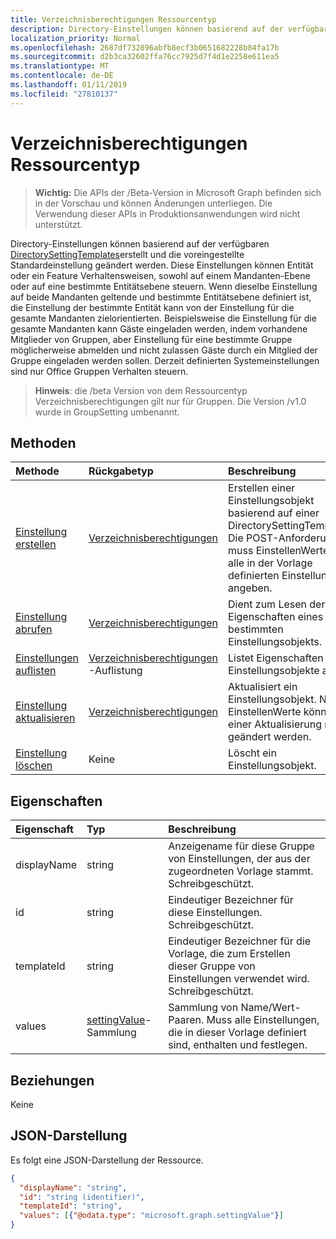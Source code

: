 ```yaml
---
title: Verzeichnisberechtigungen Ressourcentyp
description: Directory-Einstellungen können basierend auf der verfügbaren DirectorySettingTemplates erstellt und Standardwerte voreingestellten von geändert werden. Diese Einstellungen können Entität oder ein Feature Verhaltensweisen, sowohl auf einem Mandanten-Ebene oder auf eine bestimmte Entitätsebene steuern. Wenn dieselbe Einstellung auf beide Mandanten geltende und bestimmte Entitätsebene definiert ist, die Einstellung der bestimmte Entität kann von der Einstellung für die gesamte Mandanten zielorientierten.  Beispielsweise die Einstellung für die gesamte Mandanten kann Gäste eingeladen werden, indem vorhandene Mitglieder von Gruppen, aber Einstellung für eine bestimmte Gruppe möglicherweise abmelden und nicht zulassen Gäste durch ein Mitglied der Gruppe eingeladen werden sollen. Derzeit definierten Systemeinstellungen sind nur Office Gruppen Verhalten steuern.
localization_priority: Normal
ms.openlocfilehash: 2687df732896abfb8ecf3b0651682228b84fa17b
ms.sourcegitcommit: d2b3ca32602ffa76cc7925d7f4d1e2258e611ea5
ms.translationtype: MT
ms.contentlocale: de-DE
ms.lasthandoff: 01/11/2019
ms.locfileid: "27810137"
---
```

# <a name="directorysetting-resource-type"></a>Verzeichnisberechtigungen Ressourcentyp

> **Wichtig:** Die APIs der /Beta-Version in Microsoft Graph befinden sich in der Vorschau und können Änderungen unterliegen. Die Verwendung dieser APIs in Produktionsanwendungen wird nicht unterstützt.

Directory-Einstellungen können basierend auf der verfügbaren [DirectorySettingTemplates](directorysettingtemplate.md)erstellt und die voreingestellte Standardeinstellung geändert werden. Diese Einstellungen können Entität oder ein Feature Verhaltensweisen, sowohl auf einem Mandanten-Ebene oder auf eine bestimmte Entitätsebene steuern. Wenn dieselbe Einstellung auf beide Mandanten geltende und bestimmte Entitätsebene definiert ist, die Einstellung der bestimmte Entität kann von der Einstellung für die gesamte Mandanten zielorientierten.  Beispielsweise die Einstellung für die gesamte Mandanten kann Gäste eingeladen werden, indem vorhandene Mitglieder von Gruppen, aber Einstellung für eine bestimmte Gruppe möglicherweise abmelden und nicht zulassen Gäste durch ein Mitglied der Gruppe eingeladen werden sollen. Derzeit definierten Systemeinstellungen sind nur Office Gruppen Verhalten steuern.

> **Hinweis**: die /beta Version von dem Ressourcentyp Verzeichnisberechtigungen gilt nur für Gruppen. Die Version /v1.0 wurde in GroupSetting umbenannt.

## <a name="methods"></a>Methoden

| Methode           | Rückgabetyp    |Beschreibung|
|:---------------|:--------|:----------|
|[Einstellung erstellen](../api/directorysetting-post-settings.md) | [Verzeichnisberechtigungen](directorysetting.md) |Erstellen einer Einstellungsobjekt basierend auf einer DirectorySettingTemplate. Die POST-Anforderung muss EinstellenWerte für alle in der Vorlage definierten Einstellungen angeben.|
|[Einstellung abrufen](../api/directorysetting-get.md) | [Verzeichnisberechtigungen](directorysetting.md) |Dient zum Lesen der Eigenschaften eines bestimmten Einstellungsobjekts.|
|[Einstellungen auflisten](../api/directorysetting-list.md) | [Verzeichnisberechtigungen](directorysetting.md) -Auflistung |Listet Eigenschaften aller Einstellungsobjekte auf.|
|[Einstellung aktualisieren](../api/directorysetting-update.md) | [Verzeichnisberechtigungen](directorysetting.md)  |Aktualisiert ein Einstellungsobjekt. Nur EinstellenWerte können in einer Aktualisierung nicht geändert werden.|
|[Einstellung löschen](../api/directorysetting-delete.md) | Keine |Löscht ein Einstellungsobjekt. |

## <a name="properties"></a>Eigenschaften
| Eigenschaft     | Typ   |Beschreibung|
|:---------------|:--------|:----------|
|displayName|string|Anzeigename für diese Gruppe von Einstellungen, der aus der zugeordneten Vorlage stammt. Schreibgeschützt.|
|id|string| Eindeutiger Bezeichner für diese Einstellungen. Schreibgeschützt.|
|templateId|string| Eindeutiger Bezeichner für die Vorlage, die zum Erstellen dieser Gruppe von Einstellungen verwendet wird. Schreibgeschützt.|
|values|[settingValue](settingvalue.md)-Sammlung| Sammlung von Name/Wert-Paaren. Muss alle Einstellungen, die in dieser Vorlage definiert sind, enthalten und festlegen.|

## <a name="relationships"></a>Beziehungen
Keine


## <a name="json-representation"></a>JSON-Darstellung

Es folgt eine JSON-Darstellung der Ressource.

<!-- {
  "blockType": "resource",
  "optionalProperties": [

  ],
  "@odata.type": "microsoft.graph.directorySetting"
}-->

```json
{
  "displayName": "string",
  "id": "string (identifier)",
  "templateId": "string",
  "values": [{"@odata.type": "microsoft.graph.settingValue"}]
}

```

<!-- uuid: 8fcb5dbc-d5aa-4681-8e31-b001d5168d79
2015-10-25 14:57:30 UTC -->
<!-- {
  "type": "#page.annotation",
  "description": "directorySetting resource",
  "keywords": "",
  "section": "documentation",
  "tocPath": ""
}-->

